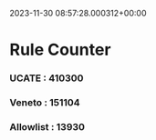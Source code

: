 2023-11-30 08:57:28.000312+00:00
# Rule Counter 
 ### UCATE : 410300

 ### Veneto : 151104

 ### Allowlist : 13930